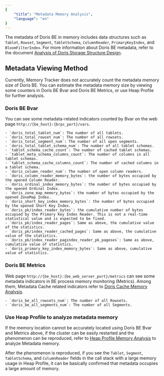 ```yaml
---
{
    "title": "Metadata Memory Analysis",
    "language": "en"
}
---
```


<!--
Licensed to the Apache Software Foundation (ASF) under one
or more contributor license agreements.  See the NOTICE file
distributed with this work for additional information
regarding copyright ownership.  The ASF licenses this file
to you under the Apache License, Version 2.0 (the
"License"); you may not use this file except in compliance
with the License.  You may obtain a copy of the License at

  http://www.apache.org/licenses/LICENSE-2.0

Unless required by applicable law or agreed to in writing,
software distributed under the License is distributed on an
"AS IS" BASIS, WITHOUT WARRANTIES OR CONDITIONS OF ANY
KIND, either express or implied.  See the License for the
specific language governing permissions and limitations
under the License.
-->

The metadata of Doris BE in memory includes data structures such as `Tablet`, `Rowset`, `Segment`, `TabletSchema`, `ColumnReader`, `PrimaryKeyIndex`, and `BloomFilterIndex`. For more information about Doris BE metadata, refer to the document [Analysis of Doris Storage Structure Design](https://blog.csdn.net/ucanuup_/article/details/115004829).

## Metadata Viewing Method

Currently, Memory Tracker does not accurately count the metadata memory size of Doris BE. You can estimate the metadata memory size by viewing some counters in Doris BE Bvar and Doris BE Metrics, or use Heap Profile for further analysis.

### Doris BE Bvar

You can see some metadata-related indicators counted by Bvar on the web page `http://{be_host}:{brpc_port}/vars`.

```
- `doris_total_tablet_num`: The number of all tablets.
- `doris_total_rowset_num`: The number of all rowsets.
- `doris_total_segment_num`: The number of all open segments.
- `doris_total_tablet_schema_num`: The number of all tablet schemas.
- `tablet_schema_cache_count`: The number of cached tablet schemas.
- `tablet_meta_schema_columns_count`: The number of columns in all tablet schemas.
- `tablet_schema_cache_columns_count`: The number of cached columns in a tablet schema.
- `doris_column_reader_num`: The number of open column readers.
- `doris_column_reader_memory_bytes`: the number of bytes occupied by the opened Column Reader.
- `doris_ordinal_index_memory_bytes`: the number of bytes occupied by the opened Ordinal Index.
- `doris_zone_map_memory_bytes`: the number of bytes occupied by the opened ZoneMap Index.
- `doris_short_key_index_memory_bytes`: the number of bytes occupied by the opened Short Key Index.
- `doris_pk/index_reader_bytes`: the cumulative number of bytes occupied by the Primary Key Index Reader. This is not a real-time statistical value and is expected to be fixed.
- `doris_pk/index_reader_pages`: Same as above, the cumulative value of the statistics.
- `doris_pk/index_reader_cached_pages`: Same as above, the cumulative value of the statistics.
- `doris_pk/index_reader_pagindex_reader_pk_pageses`: Same as above, cumulative value of statistics.
- `doris_primary_key_index_memory_bytes`: Same as above, cumulative value of statistics.
```

### Doris BE Metrics

Web page `http://{be_host}:{be_web_server_port}/metrics` can see some metadata indicators in BE process memory monitoring (Metrics). Among them, Metadata Cache related indicators refer to [Doris Cache Memory Analysis](./doris-cache-memory-analysis.md).

```
- `doris_be_all_rowsets_num`: The number of all Rowsets.
- `doris_be_all_segments_num`: The number of all Segments.
```

### Use Heap Profile to analyze metadata memory

If the memory location cannot be accurately located using Doris BE Bvar and Metrics above, if the cluster can be easily restarted and the phenomenon can be reproduced, refer to [Heap Profile Memory Analysis](./heap-profile-memory-analysis.md) to analyze Metadata memory.

After the phenomenon is reproduced, if you see the `Tablet`, `Segment`, `TabletSchema`, and `ColumnReader` fields in the call stack with a large memory usage in Heap Profile, it can be basically confirmed that metadata occupies a large amount of memory.
